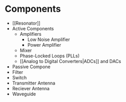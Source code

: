 # Components
- [[Resonator]]
- Active Components
	- Amplifiers
		- Low Noise Amplifier
		- Power Amplifier
	- Mixer
	- Phase-Locked Loops (PLLs)
	- [[Analog to Digital Converters|ADCs]] and DACs
- Passive Compone
- Filter
- Switch
- Transmitter Antenna
- Reciever Antenna
- Waveguide